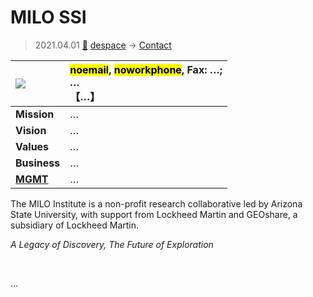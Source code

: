 # MILO SSI
> 2021.04.01 [🚀](../index/index.md) [despace](index.md) → [Contact](contact.md)

|[![](f/con//_logo1_thumb.jpg)](f/con//_logo1.png)|<mark>noemail</mark>, <mark>noworkphone</mark>, Fax: …;<br> *…*<br> 【…】|
|:--|:--|
|**Mission**|…|
|**Vision**|…|
|**Values**|…|
|**Business**|…|
|**[MGMT](mgmt.md)**|…|

The MILO Institute is a non-profit research collaborative led by Arizona State University, with support from Lockheed Martin and GEOshare, a subsidiary of Lockheed Martin.

*A Legacy of Discovery, The Future of Exploration*

<p style="page-break-after:always"> </p>

…

